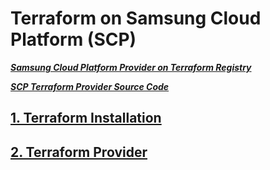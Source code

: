 # Terraform on Samsung Cloud Platform (SCP)

***[Samsung Cloud Platform Provider on Terraform Registry](https://registry.terraform.io/providers/SamsungSDSCloud/samsungcloudplatform/latest/docs)***

***[SCP Terraform Provider Source Code](https://github.com/SamsungSDSCloud/terraform-provider-samsungcloudplatform)***

## [1. Terraform Installation](Docs/Terraform-Installation.md)

## [2. Terraform Provider](Docs/Terraform-Provider.md)